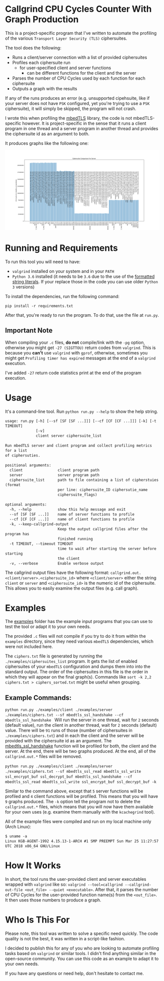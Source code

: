 # Callgrind CPU Cycles Counter With Graph Production

This is a project-specific program that I've written to automate the
profiling of the various `Transport Layer Security (TLS)` ciphersuites.

The tool does the following:

* Runs a client/server connection with a list of provided ciphersuites
* Profiles each ciphersuite run
  * for user-specified client and server functions
    * can be different functions for the client and the server
* Parses the number of CPU Cycles used by each function for each ciphersuite
* Outputs a graph with the results

If any of the runs produces an error (e.g. unsupported cipehsuite,
  like if your server does not have `PSK` configured, yet you're
  trying to use a `PSK` ciphersuite), it will simply be skipped,
  the program will not crash.

I wrote this when profiling the [mbedTLS](https://tls.mbed.org/) library, the code is not mbedTLS-specific however. It is project-specific in the sense that
it runs a client program in one thread and a server program in another thread
and provides the ciphersuite id as an argument to both.

It produces graphs like the following one:

![Example server profiling image](./examples/server_profiling.png)

# Running and Requirements

To run this tool you will need to have:
* `valgrind` installed on your system and in your `PATH`
* `Python 3.6` installed (it needs to be `3.6` due to the use of the [formatted string literals](https://www.python.org/dev/peps/pep-0498/). If your replace those in the code you can use older `Python 3` versions)

To install the dependencies, run the following command:

```
pip install -r requirements.txt
```

After that, you're ready to run the program. To do that, use the file at `run.py`.

## Important Note

When compiling your `.c` files, **do not** compile/link with the `-pg`
option, otherwise you might get `-27 (SIGTTOU)` return codes
from `valgrind`. This is because you **can't** use `valgrind` with
`gprof`, otherwise, sometimes you might get `Profiling timer has expired`
messages at the end of a `valgrind` execution.

I've added `-27` return code statistics print at the end of the program
execution.

# Usage

It's a command-line tool. Run `python run.py --help` to show the
help string.

```
usage: run.py [-h] [--sf [SF [SF ...]]] [--cf [CF [CF ...]]] [-k] [-t TIMEOUT]
              [-v]
              client server ciphersuite_list

Run mbedTLS server and client program and collect profiling metrics for a list
of ciphersuties.

positional arguments:
  client                client program path
  server                server program path
  ciphersuite_list      path to file containing a list of cipherstuies (format
                        per line: ciphersuite_ID ciphersutie_name
                        ciphersuite_flags)

optional arguments:
  -h, --help            show this help message and exit
  --sf [SF [SF ...]]    name of server functions to profile
  --cf [CF [CF ...]]    name of client functions to profile
  -k, --keep-callgrind-output
                        Keep the output callgrind files after the program has
                        finished running
  -t TIMEOUT, --timeout TIMEOUT
                        time to wait after starting the server before starting
                        the client
  -v, --verbose         Enable verbose output

```

The callgrind output files have the following format:
`callgrind.out.<client/server>.<ciphersuite_id>` where `<client/server>` either the string `client` or `server` and `<ciphersuite_id>` is the numeric id of the ciphersuite. This allows you to easily examine the output files (e.g. call graph).

# Examples

The [examples]() folder has the example input programs that you can
use to test the tool or adapt it to your own needs.

The provided `.c` files will not compile if you try to do it
from within the `examples` directory, since they need
various `mbedTLS` dependencies, which were not included here.

The `ciphers.txt` file is generated by running the
`./examples/ciphersuites_list` program. It gets the list of
enabled ciphersuites of your `mbedTLS` configuration and dumps
them into into the standard output. The order of the ciphersuites
in this file is the order in which they will appear on the final graph(s).
Commands like `sort -k 2,2 ciphers.txt > ciphers_sorted.txt`
might be useful when grouping.

## Example Commands:

`python run.py ./examples/client ./examples/server ./examples/ciphers.txt --sf mbedtls_ssl_handshake --cf mbedtls_ssl_handshake
`
Will run the server in one thread, wait for `2` seconds (default value),
run the client in another thread, wait for `2` seconds (default)
value. There will be `91` runs of those (number of ciphersuites
  in `./examples/ciphers.txt`) and in each the client and the server
will be provided with the ciphersuite id as an argument.
The [mbedtls_ssl_handshake](https://tls.mbed.org/api/ssl_8h.html#a4a37e497cd08c896870a42b1b618186e) function will be profiled for both,
the client and the server. At the end, there will be two graphs
produced.
At the end, all of the `callgrind.out.*` files will be removed.

`python run.py ./examples/client ./examples/server ./examples/ciphers.txt --sf mbedtls_ssl_read mbedtls_ssl_write ssl_encrypt_buf ssl_decrypt_buf mbedtls_ssl_handshake --cf mbedtls_ssl_read mbedtls_ssl_write ssl_encrypt_buf ssl_decrypt_buf -k`

Similar to the command above, except that `5` server functions
will be profiled and `4` client functions will be profiled. This
means that you will have `9` graphs produced. The `-k` option
tell the program not to delete the `callgrind.out.*` files, which
means that you will now have them available for your own uses
(e.g. examine them manually with the `kcachegrind` tool).

All of the example files were compiled and run on my
local machine only (Arch Linux):

```
$ uname -a
Linux KGB-AGENT-1992 4.15.13-1-ARCH #1 SMP PREEMPT Sun Mar 25 11:27:57 UTC 2018 x86_64 GNU/Linux
```

# How It Works

In short, the tool runs the user-provided client and server executables
wrapped with `valgrind` like so: `valgrind --tool=callgrind --callgrind-out-file <out_file> --quiet <executable>`. After that, it
parses the number of CPU Cycles for the user-provided function name(s) from
the `<out_file>`. It then uses those numbers to produce a graph.

# Who Is This For

Please note, this tool was written to solve a specific need quickly.
The code quality is not the best, it was written in a script-like fashion.

I decided to publish this for any of you who are looking to automate
profiling tasks based on `valgrind` or similar tools. I didn't find
anything similar in the open-source community. You can use
this code as an example to adapt it to your own needs.

If you have any questions or need help, don't hesitate to contact me.
